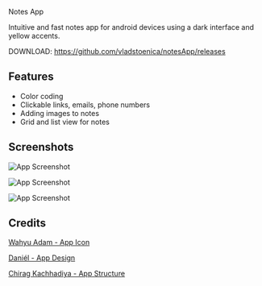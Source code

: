 
Notes App

Intuitive and fast notes app for android devices using a dark interface and yellow accents.

DOWNLOAD: https://github.com/vladstoenica/notesApp/releases


## Features

- Color coding
- Clickable links, emails, phone numbers
- Adding images to notes
- Grid and list view for notes


## Screenshots

![App Screenshot](https://i.imgur.com/viki17D.png)

![App Screenshot](https://i.imgur.com/SRQwu1s.png)

![App Screenshot](https://i.imgur.com/AIyi3DW.png)


## Credits

[Wahyu Adam - App Icon](https://www.flaticon.com/free-icons/sticky-note")

[Daniél - App Design](https://dribbble.com/shots/11123324-Notes-App)

[Chirag Kachhadiya - App Structure](https://dribbble.com/shots/11123324-Notes-App)

